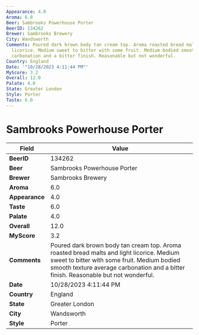 ```yaml
---
Appearance: 4.0
Aroma: 6.0
Beer: Sambrooks Powerhouse Porter
BeerID: 134262
Brewer: Sambrooks Brewery
City: Wandsworth
Comments: Poured dark brown body tan cream top. Aroma roasted bread malts and light
  licorice. Medium sweet to bitter with some fruit. Medium bodied smooth texture average
  carbonation and a bitter finish. Reasonable but not wonderful.
Country: England
Date: '"10/28/2023 4:11:44 PM"'
MyScore: 3.2
Overall: 12.0
Palate: 4.0
State: Greater London
Style: Porter
Taste: 6.0
---
```


# Sambrooks Powerhouse Porter

| Field         | Value |
|---------------|-------|
| **BeerID** | 134262 |
| **Beer** | Sambrooks Powerhouse Porter |
| **Brewer** | Sambrooks Brewery |
| **Aroma** | 6.0 |
| **Appearance** | 4.0 |
| **Taste** | 6.0 |
| **Palate** | 4.0 |
| **Overall** | 12.0 |
| **MyScore** | 3.2 |
| **Comments** | Poured dark brown body tan cream top. Aroma roasted bread malts and light licorice. Medium sweet to bitter with some fruit. Medium bodied smooth texture average carbonation and a bitter finish. Reasonable but not wonderful. |
| **Date** | 10/28/2023 4:11:44 PM |
| **Country** | England |
| **State** | Greater London |
| **City** | Wandsworth |
| **Style** | Porter |
